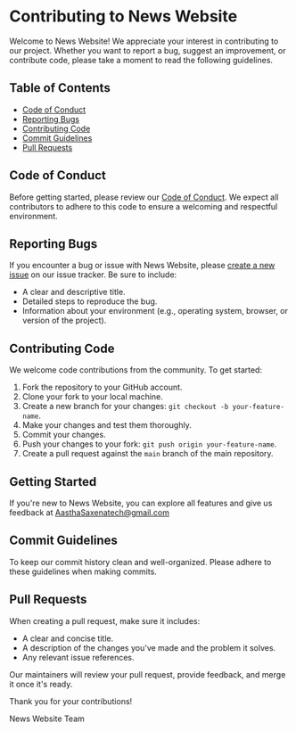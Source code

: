 # Contributing to News Website

Welcome to News Website! We appreciate your interest in contributing to our project. Whether you want to report a bug, suggest an improvement, or contribute code, please take a moment to read the following guidelines.

## Table of Contents

- [Code of Conduct](#code-of-conduct)
- [Reporting Bugs](#reporting-bugs)
- [Contributing Code](#contributing-code)
- [Commit Guidelines](#commit-guidelines)
- [Pull Requests](#pull-requests)

## Code of Conduct

Before getting started, please review our [Code of Conduct](CODE_OF_CONDUCT.md). We expect all contributors to adhere to this code to ensure a welcoming and respectful environment.

## Reporting Bugs

If you encounter a bug or issue with News Website, please [create a new issue](link-to-issue-tracker) on our issue tracker. Be sure to include:

- A clear and descriptive title.
- Detailed steps to reproduce the bug.
- Information about your environment (e.g., operating system, browser, or version of the project).

## Contributing Code

We welcome code contributions from the community. To get started:

1. Fork the repository to your GitHub account.
2. Clone your fork to your local machine.
3. Create a new branch for your changes: `git checkout -b your-feature-name`.
4. Make your changes and test them thoroughly.
5. Commit your changes.
6. Push your changes to your fork: `git push origin your-feature-name`.
7. Create a pull request against the `main` branch of the main repository.

## Getting Started

If you're new to News Website, you can explore all features and give us feedback at AasthaSaxenatech@gmail.com

## Commit Guidelines

To keep our commit history clean and well-organized. Please adhere to these guidelines when making commits.

## Pull Requests

When creating a pull request, make sure it includes:

- A clear and concise title.
- A description of the changes you've made and the problem it solves.
- Any relevant issue references.

Our maintainers will review your pull request, provide feedback, and merge it once it's ready.

Thank you for your contributions!

News Website Team

